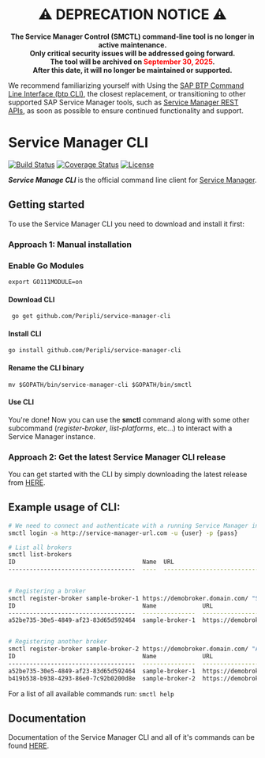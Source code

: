 

<h1 align="center">⚠️ DEPRECATION NOTICE ⚠️</h1>

<p align="center">
  <strong>The Service Manager Control (SMCTL) command-line tool is no longer in active maintenance.<br> Only critical security issues will be addressed going forward.<br>
  The tool will be archived on <span style="color:red">September 30, 2025</span>.<br> After this date, it will no longer be maintained or supported.<br>
</strong> 
</p>

We recommend familiarizing yourself with Using the [SAP BTP Command Line Interface (btp CLI)](https://help.sap.com/docs/service-manager/sap-service-manager/working-with-sap-service-manager-resources-by-using-sap-btp-command-line-interface-btp-cli-feature-set-b?locale=en-US&state=DRAFT&version=Validation), the closest replacement, or transitioning to other supported SAP Service Manager tools, such as [Service Manager REST APIs](https://api.sap.com/api/APIServiceManager/resource/), as soon as possible to ensure continued functionality and support.


# Service Manager CLI

[![Build Status](https://github.com/Peripli/service-manager-cli/workflows/Go/badge.svg)](https://github.com/Peripli/service-manager-cli/actions)
[![Coverage Status](https://coveralls.io/repos/github/Peripli/service-manager-cli/badge.svg)](https://coveralls.io/github/Peripli/service-manager-cli)
[![License](https://img.shields.io/badge/License-Apache%202.0-blue.svg)](https://github.com/Peripli/service-manager-cli/blob/master/LICENSE)


***Service Manage CLI*** is the official command line client for [Service Manager][1]. 

## Getting started

To use the Service Manager CLI you need to download and install it first:

### Approach 1: Manual installation

### Enable Go Modules
`` export GO111MODULE=on ``

#### Download CLI
`` go get github.com/Peripli/service-manager-cli``

#### Install CLI

``go install github.com/Peripli/service-manager-cli``

#### Rename the CLI binary

``mv $GOPATH/bin/service-manager-cli $GOPATH/bin/smctl``

#### Use CLI

You're done! Now you can use the **smctl** command along with some other subcommand (*register-broker*, *list-platforms*, etc...) to interact with a Service Manager instance.

### Approach 2: Get the latest Service Manager CLI release
You can get started with the CLI by simply downloading the latest release from [HERE][2].

## Example usage of CLI:

```sh
# We need to connect and authenticate with a running Service Manager instance before doing anythign else  
smctl login -a http://service-manager-url.com -u {user} -p {pass}

# List all brokers
smctl list-brokers
ID                                    Name  URL                             Description                                      Created               Updated               
------------------------------------  ----  ------------------------------  -----------------------------------------------  --------------------  --------------------

  
# Registering a broker
smctl register-broker sample-broker-1 https://demobroker.domain.com/ "Service broker providing some valuable services" -b {user}:{pass}
ID                                    Name             URL                             Description                                      Created               Updated               
------------------------------------  ---------------  ------------------------------  -----------------------------------------------  --------------------  --------------------  
a52be735-30e5-4849-af23-83d65d592464  sample-broker-1  https://demobroker.domain.com/  Service broker providing some valuable services  2018-06-22T13:04:19Z  2018-06-22T13:04:19Z


# Registering another broker
smctl register-broker sample-broker-2 https://demobroker.domain.com/ "Another broker providing valuable services" -b {user}:{pass}
ID                                    Name             URL                             Description                                      Created               Updated               
------------------------------------  ---------------  ------------------------------  -----------------------------------------------  --------------------  -------------------- 
a52be735-30e5-4849-af23-83d65d592464  sample-broker-1  https://demobroker.domain.com/   Service broker providing some valuable services  2018-06-22T13:04:19Z  2018-06-22T13:04:19Z  
b419b538-b938-4293-86e0-7c92b0200d8e  sample-broker-2  https://demobroker.domain.com/   Another broker providing valuable services       2018-06-22T13:05:41Z  2018-06-22T13:05:41Z 

```



For a list of all available commands run: ``smctl help``

## Documentation
Documentation of the Service Manager CLI and all of it's commands can be found [HERE][3].


[1]: https://github.com/Peripli/service-manager
[2]: https://github.com/Peripli/service-manager-cli/releases
[3]: docs/README.md
